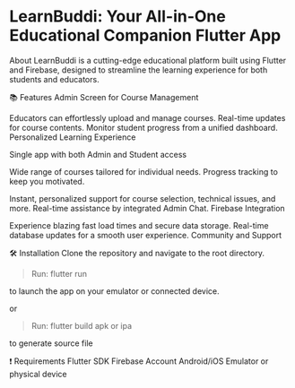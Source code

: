 # LearnBuddi: Your All-in-One Educational Companion Flutter App

About
LearnBuddi is a cutting-edge educational platform built using Flutter and Firebase, designed to streamline the learning experience for both students and educators.

:books: Features
Admin Screen for Course Management

Educators can effortlessly upload and manage courses.
Real-time updates for course contents.
Monitor student progress from a unified dashboard.
Personalized Learning Experience

Single app with both Admin and Student access

Wide range of courses tailored for individual needs.
Progress tracking to keep you motivated.

Instant, personalized support for course selection, technical issues, and more.
Real-time assistance by integrated Admin Chat.
Firebase Integration

Experience blazing fast load times and secure data storage.
Real-time database updates for a smooth user experience.
Community and Support

:hammer_and_wrench: Installation
Clone the repository and navigate to the root directory. 

> Run: flutter run 

to launch the app on your emulator or connected device.

or 
> Run: flutter build apk or ipa

to generate source file

:exclamation: Requirements
Flutter SDK
Firebase Account
Android/iOS Emulator or physical device
